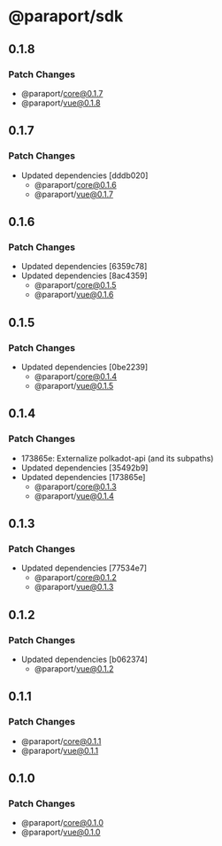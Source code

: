 # @paraport/sdk

## 0.1.8

### Patch Changes

- @paraport/core@0.1.7
- @paraport/vue@0.1.8

## 0.1.7

### Patch Changes

- Updated dependencies [dddb020]
  - @paraport/core@0.1.6
  - @paraport/vue@0.1.7

## 0.1.6

### Patch Changes

- Updated dependencies [6359c78]
- Updated dependencies [8ac4359]
  - @paraport/core@0.1.5
  - @paraport/vue@0.1.6

## 0.1.5

### Patch Changes

- Updated dependencies [0be2239]
  - @paraport/core@0.1.4
  - @paraport/vue@0.1.5

## 0.1.4

### Patch Changes

- 173865e: Externalize polkadot-api (and its subpaths)
- Updated dependencies [35492b9]
- Updated dependencies [173865e]
  - @paraport/core@0.1.3
  - @paraport/vue@0.1.4

## 0.1.3

### Patch Changes

- Updated dependencies [77534e7]
  - @paraport/core@0.1.2
  - @paraport/vue@0.1.3

## 0.1.2

### Patch Changes

- Updated dependencies [b062374]
  - @paraport/vue@0.1.2

## 0.1.1

### Patch Changes

- @paraport/core@0.1.1
- @paraport/vue@0.1.1

## 0.1.0

### Patch Changes

- @paraport/core@0.1.0
- @paraport/vue@0.1.0
